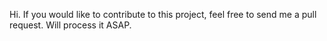 Hi. If you would like to contribute to this project, feel free to send me a pull request. Will process it ASAP.
